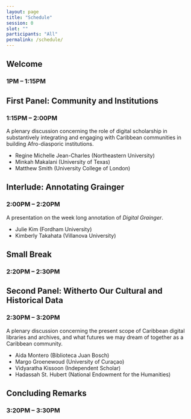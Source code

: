 ```yaml
---
layout: page
title: "Schedule"
session: 0
slot: ""
participants: "All"
permalink: /schedule/
---
```


## Welcome

### 1PM – 1:15PM

## First Panel: Community and Institutions

### 1:15PM – 2:00PM

A plenary discussion concerning the role of digital scholarship in substantively integrating and engaging with Caribbean communities in building Afro-diasporic institutions.

- Regine Michelle Jean-Charles (Northeastern University)
- Minkah Makalani (University of Texas)
- Matthew Smith (University College of London)

## Interlude: Annotating Grainger

### 2:00PM – 2:20PM

A presentation on the week long annotation of _Digital Grainger_.

- Julie Kim (Fordham University)
- Kimberly Takahata (Villanova University)

## Small Break

### 2:20PM – 2:30PM

## Second Panel: Witherto Our Cultural and Historical Data

### 2:30PM – 3:20PM

A plenary discussion concerning the present scope of Caribbean digital libraries and archives, and what futures we may dream of together as a Caribbean community.

- Aida Montero (Biblioteca Juan Bosch)
- Margo Groenewoud (University of Curaçao)
- Vidyaratha Kissoon (Independent Scholar)
- Hadassah St. Hubert (National Endowment for the Humanities)

## Concluding Remarks

### 3:20PM – 3:30PM
